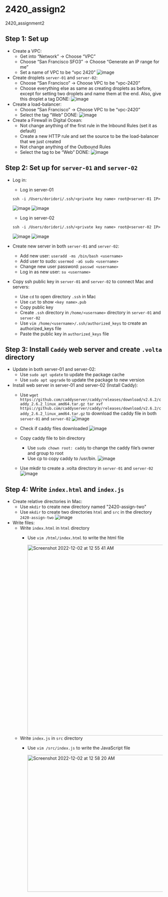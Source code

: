 # 2420_assign2
2420_assignment2

## Step 1: Set up 
- Create a VPC:
  - Get into “Network” → Choose “VPC”
  - Choose “San Francisco SFO3” → Choose “Generate an IP range for me”
  - Set a name of VPC to be “vpc 2420”
    ![image](https://user-images.githubusercontent.com/100324443/205243485-e4aa0f7d-89e7-4040-ad3b-62b11583ab86.png)
- Create droplets `server-01` and `server-02`:
  - Choose “San Francisco” → Choose VPC to be “vpc-2420”
  - Choose everything else as same as creating droplets as before, except for setting two droplets and name them at the end. Also, give this droplet a tag
  DONE:
      ![image](https://user-images.githubusercontent.com/100324443/205243758-5a15a543-3b89-4ec1-b84b-ae8644bfcdcd.png)
- Create a load-balancer:
  - Choose “San Francisco” → Choose VPC to be “vpc-2420”
  - Select the tag “Web”
  DONE:
      ![image](https://user-images.githubusercontent.com/100324443/205243967-a329c4b7-cb06-40d9-b6c0-1b792c02f79c.png)
- Create a Firewall in Digital Ocean:
  - Not change anything of the first rule in the Inbound Rules (set it as default)
  - Create a new HTTP rule and set the source to be the load-balancer that we just created
  - Not change anything of the Outbound Rules
  - Select the tag to be “Web”
  DONE: 
      ![image](https://user-images.githubusercontent.com/100324443/205244165-2eafc52f-abe4-4c31-a76d-af6c61dd2533.png)

## Step 2: Set up for `server-01` and `server-02`
- Log in:
  - Log in server-01
  ```
  ssh -i /Users/doridori/.ssh/<private key name> root@<server-01 IP>
  ```
    ![image](https://user-images.githubusercontent.com/100324443/205245334-b834b4ca-b868-446e-9204-5a4fc45143fd.png)
    ![image](https://user-images.githubusercontent.com/100324443/205245361-b5fa86d2-8722-4b5c-93a7-51b59e118f1a.png)

  - Log in server-02
  ```
  ssh -i /Users/doridori/.ssh/<private key name> root@<server-02 IP>
  ```
    ![image](https://user-images.githubusercontent.com/100324443/205245504-dd6815b6-f6b2-41c0-a3e3-f33642e5c0ff.png)
    ![image](https://user-images.githubusercontent.com/100324443/205245523-b50eeda0-43b0-48cf-a5a0-abe05f93b850.png)

- Create new server in both `server-01` and `server-02`:
  - Add new user: `useradd -ms /bin/bash <username>`
  - Add user to sudo: `usermod -aG sudo <username>`
  - Change new user password: `passwd <username>`
  - Log in as new user: `su <username>`
- Copy ssh public key in `server-01` and `server-02` to connect Mac and servers:
  - Use `cd` to open directory `.ssh` in Mac
  - Use `cat` to show `<key name>.pub`
  - Copy public key
  - Create `.ssh` directory in `/home/<username>` directory in `server-01` and `server-02`
  - Use `vim /home/<username>/.ssh/authorized_keys` to create an authorized_keys file
  - Paste the public key in `authorized_keys` file

## Step 3: Install `Caddy` web server and create `.volta` directory
- Update in both server-01 and server-02:
  - Use `sudo apt update` to update the package cache
  - Use `sudo apt upgrade` to update the package to new version
- Install web server in server-01 and server-02 (Install Caddy):
  - Use `wget https://github.com/caddyserver/caddy/releases/download/v2.6.2/caddy_2.6.2_linux_amd64.tar.gz tar xvf https://github.com/caddyserver/caddy/releases/download/v2.6.2/caddy_2.6.2_linux_amd64.tar.gz` to download the caddy file in both `server-01` and `server-02`
    ![image](https://user-images.githubusercontent.com/100324443/205251317-d57c9b8b-d782-4a58-abdf-e0c6bdb0915c.png)

  - Check if caddy files downloaded
    ![image](https://user-images.githubusercontent.com/100324443/205251467-c12d5b62-eaa7-4e1c-9cd9-a789f8dfa7ea.png)

  - Copy caddy file to bin directory
    - Use `sudo chown root: caddy` to change the caddy file’s owner and group to root
    - Use cp to copy caddy to /usr/bin.
       ![image](https://user-images.githubusercontent.com/100324443/205252553-06f460fa-6883-4b8a-9d55-5fb460d8590c.png)

  - Use mkdir to create a .volta directory in `server-01` and `server-02`
  ![image](https://user-images.githubusercontent.com/100324443/205252690-2e1035bc-2c20-43cc-b939-cbaff7e6def6.png)
  
## Step 4: Write `index.html` and `index.js`
- Create relative directories in Mac:
  - Use `mkdir` to create new directory named "2420-assign-two"
  - Use `mkdir` to create two directories `html` and `src` in the directory `2420-assign-two`
      ![image](https://user-images.githubusercontent.com/100324443/205254032-de46da66-a60e-4c5e-80f9-3f4c51dfbaf7.png)
- Write files:
  - Write `index.html` in `html` directory
    - Use `vim /html/index.html` to write the html file
    
        <img width="609" alt="Screenshot 2022-12-02 at 12 55 41 AM" src="https://user-images.githubusercontent.com/100324443/205254478-2399c441-b24d-45ac-860d-7f15279a3dee.png">
  - Write `index.js` in `src` directory
    - Use `vim /src/index.js` to write the JavaScript file
    
        <img width="437" alt="Screenshot 2022-12-02 at 12 58 20 AM" src="https://user-images.githubusercontent.com/100324443/205255020-5a262183-b03e-4971-99de-7a1594e669e3.png">






